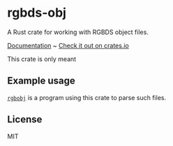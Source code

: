 
# rgbds-obj

A Rust crate for working with RGBDS object files.

[Documentation](https://docs.rs/rgbds-obj) ~ [Check it out on crates.io](https://crates.io/crates/rgbds-obj)

This crate is only meant

## Example usage

[`rgbobj`](https://crates.io/crates/rgbobj) is a program using this crate to parse such files.

## License

MIT
